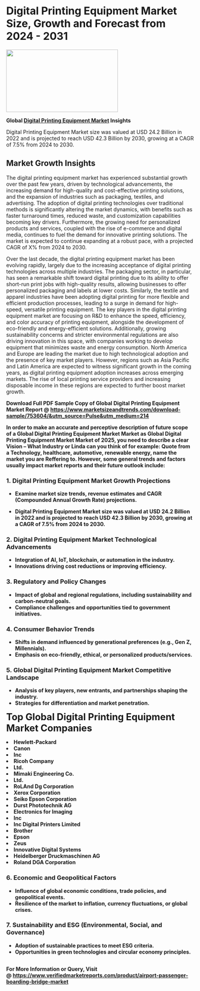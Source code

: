 <H1>Digital Printing Equipment Market Size, Growth and Forecast from 2024 - 2031</H1><img class="aligncenter size-medium wp-image-584254" src="https://thirdeyenews.in/wp-content/uploads/2024/09/Global-Market-Research-300x168.jpeg" alt="" width="300" height="168" /><p><strong>Global&nbsp;<a href="https://www.marketsizeandtrends.com/download-sample/753604/&amp;utm_source=Pulse&amp;utm_medium=214">Digital Printing Equipment Market</a> Insights</strong></p><p>Digital Printing Equipment Market size was valued at USD 24.2 Billion in 2022 and is projected to reach USD 42.3 Billion by 2030, growing at a CAGR of 7.5% from 2024 to 2030.</p><p><h2>Market Growth Insights</h2> <p>The digital printing equipment market has experienced substantial growth over the past few years, driven by technological advancements, the increasing demand for high-quality and cost-effective printing solutions, and the expansion of industries such as packaging, textiles, and advertising. The adoption of digital printing technologies over traditional methods is significantly altering the market dynamics, with benefits such as faster turnaround times, reduced waste, and customization capabilities becoming key drivers. Furthermore, the growing need for personalized products and services, coupled with the rise of e-commerce and digital media, continues to fuel the demand for innovative printing solutions. The market is expected to continue expanding at a robust pace, with a projected CAGR of X% from 2024 to 2030.</p> <p><strong></strong></p> <p>Over the last decade, the digital printing equipment market has been evolving rapidly, largely due to the increasing acceptance of digital printing technologies across multiple industries. The packaging sector, in particular, has seen a remarkable shift toward digital printing due to its ability to offer short-run print jobs with high-quality results, allowing businesses to offer personalized packaging and labels at lower costs. Similarly, the textile and apparel industries have been adopting digital printing for more flexible and efficient production processes, leading to a surge in demand for high-speed, versatile printing equipment. The key players in the digital printing equipment market are focusing on R&D to enhance the speed, efficiency, and color accuracy of printing equipment, alongside the development of eco-friendly and energy-efficient solutions. Additionally, growing sustainability concerns and stricter environmental regulations are also driving innovation in this space, with companies working to develop equipment that minimizes waste and energy consumption. North America and Europe are leading the market due to high technological adoption and the presence of key market players. However, regions such as Asia Pacific and Latin America are expected to witness significant growth in the coming years, as digital printing equipment adoption increases across emerging markets. The rise of local printing service providers and increasing disposable income in these regions are expected to further boost market growth.</p> <p><strong></p><p><span class=""><strong>Download Full PDF Sample Copy of Global Digital Printing Equipment Market Report</strong> @ <a href="https://www.marketsizeandtrends.com/download-sample/753604/&amp;utm_source=Pulse&amp;utm_medium=214" target="_blank">https://www.marketsizeandtrends.com/download-sample/753604/&amp;utm_source=Pulse&amp;utm_medium=214</a></span></p><p>In order to make an accurate and perceptive description of future scope of a Global&nbsp;Digital Printing Equipment Market Market as Global&nbsp;Digital Printing Equipment Market Market of 2025, you need to describe a clear Vision &ndash; What Industry or Linda can you think of for example: Quote from a Technology, healthcare, automotive, renewable energy, name the market you are Reffering to. However, some general trends and factors usually impact market reports and their future outlook include:</p><h3>1.&nbsp;<strong>Digital Printing Equipment Market Growth Projections</strong></h3><ul><li>Examine market size trends, revenue estimates and CAGR (Compounded Annual Growth Rate) projections.</li><li><p>Digital Printing Equipment Market size was valued at USD 24.2 Billion in 2022 and is projected to reach USD 42.3 Billion by 2030, growing at a CAGR of 7.5% from 2024 to 2030.</p></li></ul><h3>2.&nbsp;<strong>Digital Printing Equipment Market Technological Advancements</strong></h3><ul><li>Integration of AI, IoT, blockchain, or automation in the industry.</li><li>Innovations driving cost reductions or improving efficiency.</li></ul><h3>3.&nbsp;<strong>Regulatory and Policy Changes</strong></h3><ul><li>Impact of global and regional regulations, including sustainability and carbon-neutral goals.</li><li>Compliance challenges and opportunities tied to government initiatives.</li></ul><h3>4.&nbsp;<strong>Consumer Behavior Trends</strong></h3><ul><li>Shifts in demand influenced by generational preferences (e.g., Gen Z, Millennials).</li><li>Emphasis on eco-friendly, ethical, or personalized products/services.</li></ul><h3>5.&nbsp;<strong>Global Digital Printing Equipment Market Competitive Landscape</strong></h3><ul><li>Analysis of key players, new entrants, and partnerships shaping the industry.</li><li>Strategies for differentiation and market penetration.</li></ul><p data-pm-slice="1 1 []"><span style="color: inherit; font-family: inherit; font-size: 25px;">Top Global Digital Printing Equipment Market Companies</span></p><div class="" data-test-id=""><p><li>Hewlett-Packard</li><li> Canon</li><li> Inc</li><li> Ricoh Company</li><li> Ltd.</li><li> Mimaki Engineering Co.</li><li> Ltd.</li><li> RoLAnd Dg Corporation</li><li> Xerox Corporation</li><li> Seiko Epson Corporation</li><li> Durst Phototechnik AG</li><li> Electronics for Imaging</li><li> Inc</li><li> Inc Digital Printers Limited</li><li> Brother</li><li> Epson</li><li> Zeus</li><li> Innovative Digital Systems</li><li> Heidelberger Druckmaschinen AG</li><li> Roland DGA Corporation</li></p></div><h3>6.&nbsp;<strong>Economic and Geopolitical Factors</strong></h3><ul><li>Influence of global economic conditions, trade policies, and geopolitical events.</li><li>Resilience of the market to inflation, currency fluctuations, or global crises.</li></ul><h3>7.&nbsp;<strong>Sustainability and ESG (Environmental, Social, and Governance)</strong></h3><ul><li>Adoption of sustainable practices to meet ESG criteria.</li><li>Opportunities in green technologies and circular economy principles.</li></ul><h2><strong style="font-size: 14px;">For More Information or Query, Visit @&nbsp;</strong><a style="background-color: #ffffff; font-size: 14px;" href="https://www.marketsizeandtrends.com/report/digital-printing-equipment-market/" target="_blank">https://www.verifiedmarketreports.com/product/airport-passenger-boarding-bridge-market</a></h2>
